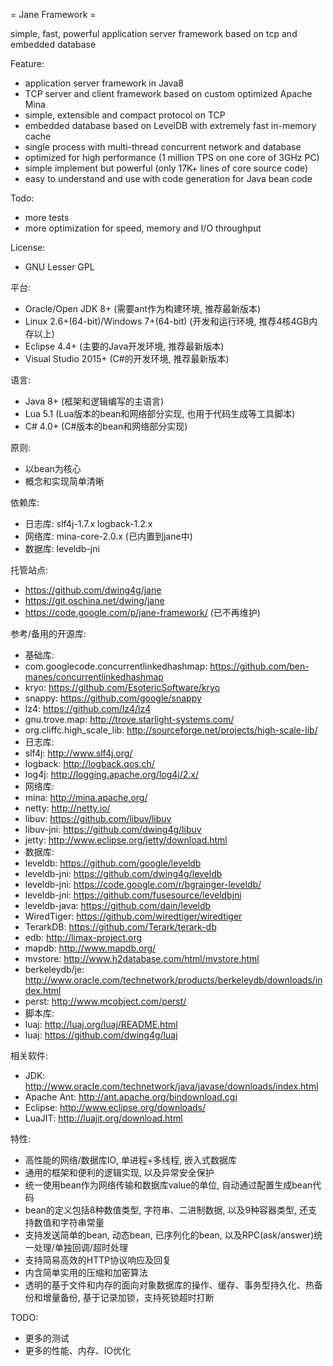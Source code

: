 = Jane Framework =

simple, fast, powerful application server framework based on tcp and embedded database

Feature:
 * application server framework in Java8
 * TCP server and client framework based on custom optimized Apache Mina
 * simple, extensible and compact protocol on TCP
 * embedded database based on LevelDB with extremely fast in-memory cache
 * single process with multi-thread concurrent network and database
 * optimized for high performance (1 million TPS on one core of 3GHz PC)
 * simple implement but powerful (only 17K+ lines of core source code)
 * easy to understand and use with code generation for Java bean code

Todo:
 * more tests
 * more optimization for speed, memory and I/O throughput

License:
 * GNU Lesser GPL

平台:
 * Oracle/Open JDK 8+ (需要ant作为构建环境, 推荐最新版本)
 * Linux 2.6+(64-bit)/Windows 7+(64-bit) (开发和运行环境, 推荐4核4GB内存以上)
 * Eclipse 4.4+ (主要的Java开发环境, 推荐最新版本)
 * Visual Studio 2015+ (C#的开发环境, 推荐最新版本)

语言:
 * Java 8+ (框架和逻辑编写的主语言)
 * Lua 5.1 (Lua版本的bean和网络部分实现, 也用于代码生成等工具脚本)
 * C# 4.0+ (C#版本的bean和网络部分实现)

原则:
 * 以bean为核心
 * 概念和实现简单清晰

依赖库:
 * 日志库: slf4j-1.7.x logback-1.2.x
 * 网络库: mina-core-2.0.x (已内置到jane中)
 * 数据库: leveldb-jni

托管站点:
 * https://github.com/dwing4g/jane
 * https://git.oschina.net/dwing/jane
 * https://code.google.com/p/jane-framework/ (已不再维护)

参考/备用的开源库:
 * 基础库:
  * com.googlecode.concurrentlinkedhashmap: https://github.com/ben-manes/concurrentlinkedhashmap
  * kryo:           https://github.com/EsotericSoftware/kryo
  * snappy:         https://github.com/google/snappy
  * lz4:            https://github.com/lz4/lz4
  * gnu.trove.map:  http://trove.starlight-systems.com/
  * org.cliffc.high_scale_lib: http://sourceforge.net/projects/high-scale-lib/
 * 日志库:
  * slf4j:          http://www.slf4j.org/
  * logback:        http://logback.qos.ch/
  * log4j:          http://logging.apache.org/log4j/2.x/
 * 网络库:
  * mina:           http://mina.apache.org/
  * netty:          http://netty.io/
  * libuv:          https://github.com/libuv/libuv
  * libuv-jni:      https://github.com/dwing4g/libuv
  * jetty:          http://www.eclipse.org/jetty/download.html
 * 数据库:
  * leveldb:        https://github.com/google/leveldb
  * leveldb-jni:    https://github.com/dwing4g/leveldb
  * leveldb-jni:    https://code.google.com/r/bgrainger-leveldb/
  * leveldb-jni:    https://github.com/fusesource/leveldbjni
  * leveldb-java:   https://github.com/dain/leveldb
  * WiredTiger:     https://github.com/wiredtiger/wiredtiger
  * TerarkDB:       https://github.com/Terark/terark-db
  * edb:            http://limax-project.org
  * mapdb:          http://www.mapdb.org/
  * mvstore:        http://www.h2database.com/html/mvstore.html
  * berkeleydb/je:  http://www.oracle.com/technetwork/products/berkeleydb/downloads/index.html
  * perst:          http://www.mcobject.com/perst/
 * 脚本库:
  * luaj:           http://luaj.org/luaj/README.html
  * luaj:           https://github.com/dwing4g/luaj

相关软件:
 * JDK:             http://www.oracle.com/technetwork/java/javase/downloads/index.html
 * Apache Ant:      http://ant.apache.org/bindownload.cgi
 * Eclipse:         http://www.eclipse.org/downloads/
 * LuaJIT:          http://luajit.org/download.html

特性:
 * 高性能的网络/数据库IO, 单进程+多线程, 嵌入式数据库
 * 通用的框架和便利的逻辑实现, 以及异常安全保护
 * 统一使用bean作为网络传输和数据库value的单位, 自动通过配置生成bean代码
 * bean的定义包括8种数值类型, 字符串、二进制数据, 以及9种容器类型, 还支持数值和字符串常量
 * 支持发送简单的bean, 动态bean, 已序列化的bean, 以及RPC(ask/answer)统一处理/单独回调/超时处理
 * 支持简易高效的HTTP协议响应及回复
 * 内含简单实用的压缩和加密算法
 * 透明的基于文件和内存的面向对象数据库的操作、缓存、事务型持久化、热备份和增量备份, 基于记录加锁，支持死锁超时打断

TODO:
 * 更多的测试
 * 更多的性能、内存、IO优化

